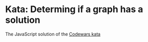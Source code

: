# Kata: Determing if a graph has a solution

The JavaScript solution of the [Codewars kata](https://www.codewars.com/kata/determining-if-a-graph-has-a-solution)

